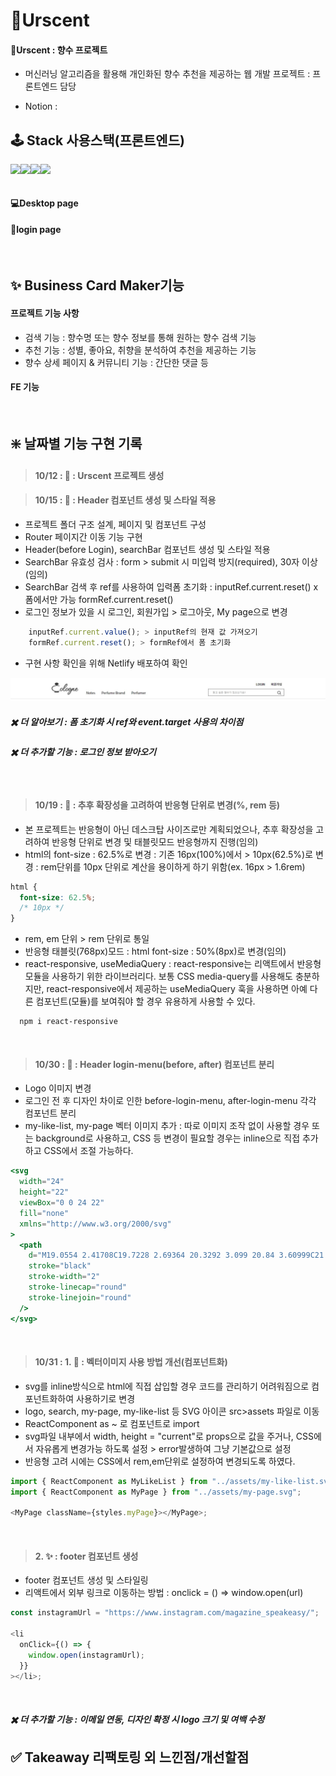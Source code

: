 # 🧴Urscent

#### 🧴Urscent : 향수 프로젝트

- 머신러닝 알고리즘을 활용해 개인화된 향수 추천을 제공하는 웹 개발 프로젝트 : 프론트엔드 담당

- Notion :

<!-- <img src ="" alt=""> -->

## 🕹️ Stack 사용스택(프론트엔드)

<div style="display:flex">
  <img src="https://img.shields.io/badge/html5-%23E34F26.svg?style=for-the-badge&logo=html5&logoColor=white">
  <img src="https://img.shields.io/badge/PostCSS-%dc3a09.svg?style=for-the-badge&logo=PostCSS&logoColor=white">
  <img src="https://img.shields.io/badge/react-%2320232a.svg?style=for-the-badge&logo=react&logoColor=%2361DAFB">
  <img src="https://img.shields.io/badge/Postman-FF6C37?style=for-the-badge&logo=postman&logoColor=white">
</div>

<br>

#### 💻Desktop page

#### 🔐login page

<br>

## ✨ Business Card Maker기능

#### 프로젝트 기능 사항

- 검색 기능 : 향수명 또는 향수 정보를 통해 원하는 향수 검색 기능
- 추천 기능 : 성별, 좋아요, 취향을 분석하여 추천을 제공하는 기능
- 향수 상세 페이지 & 커뮤니티 기능 : 간단한 댓글 등

#### FE 기능

<br>

## ❇️ 날짜별 기능 구현 기록

> #### 10/12 : 🎉 : Urscent 프로젝트 생성

> #### 10/15 : 💄 : Header 컴포넌트 생성 및 스타일 적용

- 프로젝트 폴더 구조 설계, 페이지 및 컴포넌트 구성
- Router 페이지간 이동 기능 구현
- Header(before Login), searchBar 컴포넌트 생성 및 스타일 적용
- SearchBar 유효성 검사 : form > submit 시 미입력 방지(required), 30자 이상(임의)
- SearchBar 검색 후 ref를 사용하여 입력폼 초기화 : inputRef.current.reset() x 폼에서만 가능 formRef.current.reset()
- 로그인 정보가 있을 시 로그인, 회원가입 > 로그아웃, My page으로 변경

```javascript
    inputRef.current.value(); > inputRef의 현재 값 가져오기
    formRef.current.reset(); > formRef에서 폼 초기화
```

- 구현 사항 확인을 위해 Netlify 배포하여 확인

<img src="/public/img/header.jpg" alt="header">

##### ✖️ 더 알아보기 : 폼 초기화 시 ref와 event.target 사용의 차이점

##### ✖️ 더 추가할 기능 : 로그인 정보 받아오기

<br>

> #### 10/19 : 💄 : 추후 확장성을 고려하여 반응형 단위로 변경(%, rem 등)

- 본 프로젝트는 반응형이 아닌 데스크탑 사이즈로만 계획되었으나, 추후 확장성을 고려하여 반응형 단위로 변경 및 태블릿모드 반응형까지 진행(임의)
- html의 font-size : 62.5%로 변경 : 기존 16px(100%)에서 > 10px(62.5%)로 변경 : rem단위를 10px 단위로 계산을 용이하게 하기 위함(ex. 16px > 1.6rem)

```css
html {
  font-size: 62.5%;
  /* 10px */
}
```

- rem, em 단위 > rem 단위로 통일
- 반응형 태블릿(768px)모드 : html font-size : 50%(8px)로 변경(임의)
- react-responsive, useMediaQuery : react-responsive는 리액트에서 반응형 모듈을 사용하기 위한 라이브러리다. 보통 CSS media-query를 사용해도 충분하지만, react-responsive에서 제공하는 useMediaQuery 훅을 사용하면 아예 다른 컴포넌트(모듈)를 보여줘야 할 경우 유용하게 사용할 수 있다.

```
  npm i react-responsive
```

<br>

> #### 10/30 : 🎨 : Header login-menu(before, after) 컴포넌트 분리

- Logo 이미지 변경
- 로그인 전 후 디자인 차이로 인한 before-login-menu, after-login-menu 각각 컴포넌트 분리
- my-like-list, my-page 벡터 이미지 추가 : 따로 이미지 조작 없이 사용할 경우 <img>또는 background로 사용하고, CSS 등 변경이 필요할 경우는 inline으로 직접 추가하고 CSS에서 조절 가능하다.

```jsx
<svg
  width="24"
  height="22"
  viewBox="0 0 24 22"
  fill="none"
  xmlns="http://www.w3.org/2000/svg"
>
  <path
    d="M19.0554 2.41708C19.7228 2.69364 20.3292 3.099 20.84 3.60999C21.351 4.12075 21.7563 4.72718 22.0329 5.39464C22.3095 6.0621 22.4518 6.77751 22.4518 7.49999C22.4518 8.22248 22.3095 8.93789 22.0329 9.60535C21.7563 10.2728 21.351 10.8792 20.84 11.39L19.78 12.45L12 20.23L4.22 12.45L3.16 11.39C2.1283 10.3583 1.54871 8.95903 1.54871 7.49999C1.54871 6.04096 2.1283 4.64169 3.16 3.60999C4.19169 2.5783 5.59096 1.9987 7.05 1.9987C8.50903 1.9987 9.9083 2.5783 10.94 3.60999L12 4.66999L13.06 3.60999C13.5708 3.099 14.1772 2.69364 14.8446 2.41708C15.5121 2.14052 16.2275 1.99817 16.95 1.99817C17.6725 1.99817 18.3879 2.14052 19.0554 2.41708Z"
    stroke="black"
    stroke-width="2"
    stroke-linecap="round"
    stroke-linejoin="round"
  />
</svg>
```

<br>

> #### 10/31 : 1. 🎨 : 벡터이미지 사용 방법 개선(컴포넌트화)

- svg를 inline방식으로 html에 직접 삽입할 경우 코드를 관리하기 어려워짐으로 컴포넌트화하여 사용하기로 변경
- logo, search, my-page, my-like-list 등 SVG 아이콘 src>assets 파일로 이동
- ReactComponent as ~ 로 컴포넌트로 import
- svg파일 내부에서 width, height = "current"로 props으로 값을 주거나, CSS에서 자유롭게 변경가능 하도록 설정 > error발생하여 그냥 기본값으로 설정
- 반응형 고려 시에는 CSS에서 rem,em단위로 설정하여 변경되도록 하였다.

```javascript
import { ReactComponent as MyLikeList } from "../assets/my-like-list.svg";
import { ReactComponent as MyPage } from "../assets/my-page.svg";

<MyPage className={styles.myPage}></MyPage>;
```

<br>

> #### 2. ✨ : footer 컴포넌트 생성

- footer 컴포넌트 생성 및 스타일링
- 리액트에서 외부 링크로 이동하는 방법 : onclick = () => window.open(url)

```javascript
const instagramUrl = "https://www.instagram.com/magazine_speakeasy/";

<li
  onClick={() => {
    window.open(instagramUrl);
  }}
></li>;
```

<br>

##### ✖️ 더 추가할 기능 : 이메일 연동, 디자인 확정 시 logo 크기 및 여백 수정

## ✅ Takeaway 리팩토링 외 느낀점/개선할점

